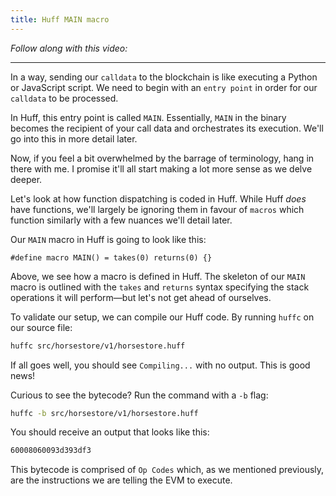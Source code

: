 ```yaml
---
title: Huff MAIN macro
---
```


_Follow along with this video:_

---

In a way, sending our `calldata` to the blockchain is like executing a Python or JavaScript script. We need to begin with an `entry point` in order for our `calldata` to be processed.

In Huff, this entry point is called `MAIN`. Essentially, `MAIN` in the binary becomes the recipient of your call data and orchestrates its execution. We'll go into this in more detail later.

Now, if you feel a bit overwhelmed by the barrage of terminology, hang in there with me. I promise it'll all start making a lot more sense as we delve deeper.

Let's look at how function dispatching is coded in Huff. While Huff _does_ have functions, we'll largely be ignoring them in favour of `macros` which function similarly with a few nuances we'll detail later.

Our `MAIN` macro in Huff is going to look like this:

```
#define macro MAIN() = takes(0) returns(0) {}
```

Above, we see how a macro is defined in Huff. The skeleton of our `MAIN` macro is outlined with the `takes` and `returns` syntax specifying the stack operations it will perform—but let's not get ahead of ourselves.

To validate our setup, we can compile our Huff code. By running `huffc` on our source file:

```bash
huffc src/horsestore/v1/horsestore.huff
```

If all goes well, you should see `Compiling...` with no output. This is good news!

Curious to see the bytecode? Run the command with a `-b` flag:

```bash
huffc -b src/horsestore/v1/horsestore.huff
```

You should receive an output that looks like this:

```bash
60008060093d393df3
```

This bytecode is comprised of `Op Codes` which, as we mentioned previously, are the instructions we are telling the EVM to execute.

